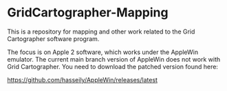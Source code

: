 # GridCartographer-Mapping

This is a repository for mapping and other work related to the Grid Cartographer software program.

The focus is on Apple 2 software, which works under the AppleWin emulator. The current main branch version of AppleWin does not work with Grid Cartographer. You need to download the patched version found here:

https://github.com/hasseily/AppleWin/releases/latest

